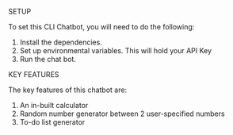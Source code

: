 SETUP
 
To set this CLI Chatbot, you will need to do the following: 

1. Install the dependencies.
2. Set up environmental variables. This will hold your API Key
3. Run the chat bot. 


KEY FEATURES

The key features of this chatbot are: 

1. An in-built calculator
2. Random number generator between 2 user-specified numbers
3. To-do list generator
